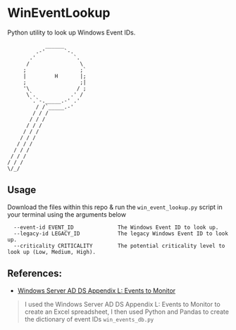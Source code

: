 # WinEventLookup
Python utility to look up Windows Event IDs.
```
            ______              
         .-'      `-.           
       .'            `.         
      /                \        
     ;                 ;`       
     |         H       |;       
     ;                 ;|
     '\               / ;       
      \`.           .' /        
       `.`-._____.-' .'         
         / /`_____.-'           
        / / /                   
       / / /
      / / /
     / / /
    / / /
   / / /
  / / /
 / / /
/ / /
\/_/
```
## Usage
Download the files within this repo & run the `win_event_lookup.py` script in your terminal using the arguments below
```
  --event-id EVENT_ID              The Windows Event ID to look up.
  --legacy-id LEGACY_ID            The legacy Windows Event ID to look up.
  --criticality CRITICALITY        The potential criticality level to look up (Low, Medium, High).
```

## References:
* [Windows Server AD DS Appendix L: Events to Monitor](https://learn.microsoft.com/en-us/windows-server/identity/ad-ds/plan/appendix-l--events-to-monitor)
> I used the Windows Server AD DS Appendix L: Events to Monitor to create an Excel spreadsheet, I then used Python and Pandas to create the dictionary of event IDs `win_events_db.py`
